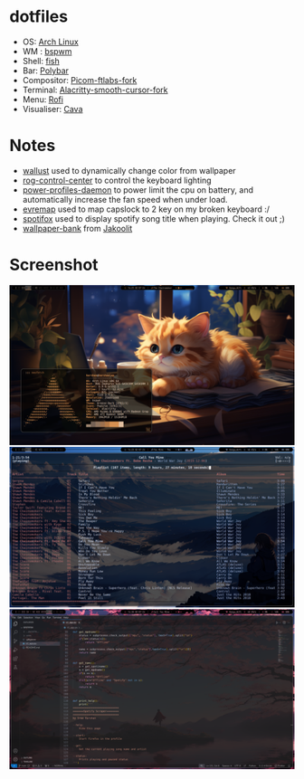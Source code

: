 # dotfiles
+ OS: [Arch Linux](https://www.archlinux.org/)
+ WM : [bspwm](https://github.com/baskerville/bspwm)
+ Shell: [fish](https://fishshell.com/)
+ Bar: [Polybar](https://github.com/jaagr/polybar)
+ Compositor: [Picom-ftlabs-fork](https://github.com/FT-Labs)
+ Terminal: [Alacritty-smooth-cursor-fork](https://github.com/GregTheMadMonk/alacritty-smooth-cursor)
+ Menu: [Rofi](https://github.com/davatorium/rofi)
+ Visualiser: [Cava](https://github.com/karlstav/cava)

# Notes
* [wallust](https://codeberg.org/explosion-mental/wallust) used to dynamically change color from wallpaper
* [rog-control-center](https://gitlab.com/asus-linux/asusctl/-/tree/main/rog-control-center) to control the keyboard lighting
* [power-profiles-daemon](https://gitlab.freedesktop.org/upower/power-profiles-daemon) to power limit the cpu on battery, and automatically increase the fan speed when under load.
* [evremap](https://github.com/wez/evremap) used to map capslock to 2 key on my broken keyboard :/
* [spotifox](https://github.com/SreeHarshan/Spotifox) used to display spotify song title when playing. Check it out ;)
* [wallpaper-bank](https://github.com/JaKooLit/Wallpaper-Bank) from [Jakoolit](https://github.com/JaKooLit)

# Screenshot
![1](./screenshots/screenshot-1.png)
![2](./screenshots/screenshot-2.png)
![3](./screenshots/screenshot-3.png)
